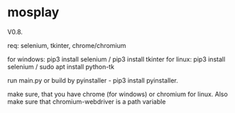 # mosplay
V0.8.

req: selenium, tkinter, chrome/chromium

for windows: pip3 install selenium / pip3 install tkinter
for linux: pip3 install selenium / sudo apt install python-tk

run main.py or build by pyinstaller - pip3 install pyinstaller.

make sure, that you have chrome (for windows) or chromium for linux. Also make sure that chromium-webdriver is a path variable 

